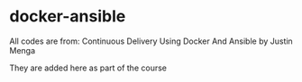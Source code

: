 # docker-ansible

All codes are from:
Continuous Delivery Using Docker And Ansible
by Justin Menga

They are added here as part of the course 
